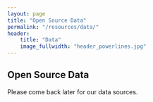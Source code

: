 ```yaml
---
layout: page
title: "Open Source Data"
permalink: "/resources/data/"
header:
    title: "Data"
    image_fullwidth: "header_powerlines.jpg"
---
```


## Open Source Data

Please come back later for our data sources.


